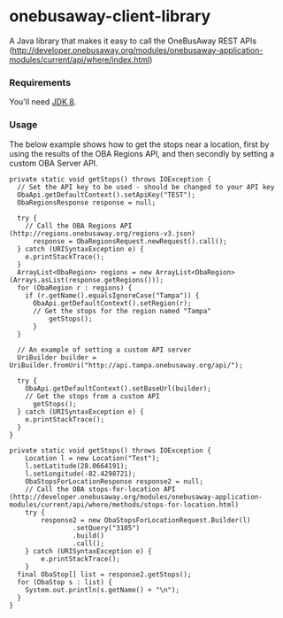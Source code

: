 # onebusaway-client-library
A Java library that makes it easy to call the OneBusAway REST APIs (http://developer.onebusaway.org/modules/onebusaway-application-modules/current/api/where/index.html)

### Requirements

You'll need [JDK 8](http://www.oracle.com/technetwork/java/javase/downloads/jdk8-downloads-2133151.html).

### Usage

The below example shows how to get the stops near a location, first by using the results of the OBA Regions API, and then secondly by setting a custom OBA Server API.

~~~
private static void getStops() throws IOException {
  // Set the API key to be used - should be changed to your API key
  ObaApi.getDefaultContext().setApiKey("TEST");
  ObaRegionsResponse response = null;

  try {
    // Call the OBA Regions API (http://regions.onebusaway.org/regions-v3.json)
	  response = ObaRegionsRequest.newRequest().call();
  } catch (URISyntaxException e) {
  	e.printStackTrace();
  }
  ArrayList<ObaRegion> regions = new ArrayList<ObaRegion>(Arrays.asList(response.getRegions()));
  for (ObaRegion r : regions) {
    if (r.getName().equalsIgnoreCase("Tampa")) {
  	  ObaApi.getDefaultContext().setRegion(r);
  	  // Get the stops for the region named "Tampa"
		  getStops();
	  }
  }

  // An example of setting a custom API server
  UriBuilder builder = UriBuilder.fromUri("http://api.tampa.onebusaway.org/api/");

  try {
  	ObaApi.getDefaultContext().setBaseUrl(builder);
  	// Get the stops from a custom API
	  getStops();
  } catch (URISyntaxException e) {
  	e.printStackTrace();
  }
}

private static void getStops() throws IOException {
	Location l = new Location("Test");
	l.setLatitude(28.0664191);
	l.setLongitude(-82.4298721);
	ObaStopsForLocationResponse response2 = null;
	// Call the OBA stops-for-location API (http://developer.onebusaway.org/modules/onebusaway-application-modules/current/api/where/methods/stops-for-location.html)
	try {
		response2 = new ObaStopsForLocationRequest.Builder(l)
				.setQuery("3105")
		        .build()
		        .call();
	} catch (URISyntaxException e) {
		e.printStackTrace();
	}
  final ObaStop[] list = response2.getStops();
  for (ObaStop s : list) {
    System.out.println(s.getName() + "\n");
  }
}
~~~
